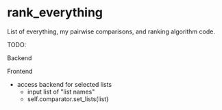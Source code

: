 # rank_everything
List of everything, my pairwise comparisons, and ranking algorithm code.

TODO:

Backend
    
Frontend
* access backend for selected lists
    * input list of "list names"
    * self.comparator.set_lists(list)
    
